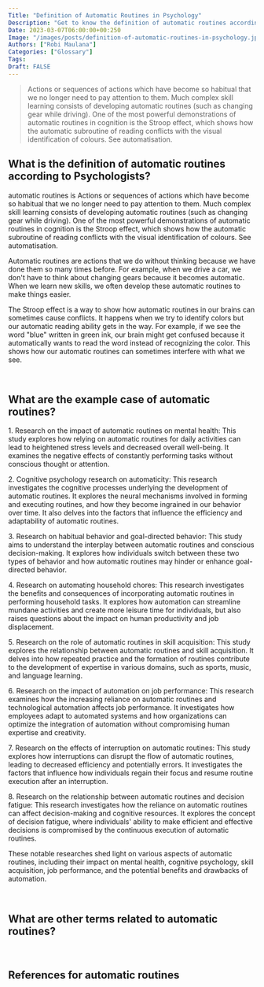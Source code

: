 ```yaml
---
Title: "Definition of Automatic Routines in Psychology"
Description: "Get to know the definition of automatic routines according to psychologists."
Date: 2023-03-07T06:00:00+00:250
Image: "/images/posts/definition-of-automatic-routines-in-psychology.jpg"
Authors: ["Robi Maulana"]
Categories: ["Glossary"]
Tags: 
Draft: FALSE
---
```





> Actions or sequences of actions which have become so habitual that we no longer need to pay attention to them. Much complex skill learning consists of developing automatic routines (such as changing gear while driving). One of the most powerful demonstrations of automatic routines in cognition is the Stroop effect, which shows how the automatic subroutine of reading conflicts with the visual identification of colours. See automatisation.

## What is the definition of automatic routines according to Psychologists?

automatic routines is Actions or sequences of actions which have become so habitual that we no longer need to pay attention to them. Much complex skill learning consists of developing automatic routines (such as changing gear while driving). One of the most powerful demonstrations of automatic routines in cognition is the Stroop effect, which shows how the automatic subroutine of reading conflicts with the visual identification of colours. See automatisation.

Automatic routines are actions that we do without thinking because we have done them so many times before. For example, when we drive a car, we don't have to think about changing gears because it becomes automatic. When we learn new skills, we often develop these automatic routines to make things easier.

The Stroop effect is a way to show how automatic routines in our brains can sometimes cause conflicts. It happens when we try to identify colors but our automatic reading ability gets in the way. For example, if we see the word "blue" written in green ink, our brain might get confused because it automatically wants to read the word instead of recognizing the color. This shows how our automatic routines can sometimes interfere with what we see.

 

## What are the example case of automatic routines?

1\. Research on the impact of automatic routines on mental health: This study explores how relying on automatic routines for daily activities can lead to heightened stress levels and decreased overall well-being. It examines the negative effects of constantly performing tasks without conscious thought or attention.

2\. Cognitive psychology research on automaticity: This research investigates the cognitive processes underlying the development of automatic routines. It explores the neural mechanisms involved in forming and executing routines, and how they become ingrained in our behavior over time. It also delves into the factors that influence the efficiency and adaptability of automatic routines.

3\. Research on habitual behavior and goal-directed behavior: This study aims to understand the interplay between automatic routines and conscious decision-making. It explores how individuals switch between these two types of behavior and how automatic routines may hinder or enhance goal-directed behavior.

4\. Research on automating household chores: This research investigates the benefits and consequences of incorporating automatic routines in performing household tasks. It explores how automation can streamline mundane activities and create more leisure time for individuals, but also raises questions about the impact on human productivity and job displacement.

5\. Research on the role of automatic routines in skill acquisition: This study explores the relationship between automatic routines and skill acquisition. It delves into how repeated practice and the formation of routines contribute to the development of expertise in various domains, such as sports, music, and language learning.

6\. Research on the impact of automation on job performance: This research examines how the increasing reliance on automatic routines and technological automation affects job performance. It investigates how employees adapt to automated systems and how organizations can optimize the integration of automation without compromising human expertise and creativity.

7\. Research on the effects of interruption on automatic routines: This study explores how interruptions can disrupt the flow of automatic routines, leading to decreased efficiency and potentially errors. It investigates the factors that influence how individuals regain their focus and resume routine execution after an interruption.

8\. Research on the relationship between automatic routines and decision fatigue: This research investigates how the reliance on automatic routines can affect decision-making and cognitive resources. It explores the concept of decision fatigue, where individuals' ability to make efficient and effective decisions is compromised by the continuous execution of automatic routines.

These notable researches shed light on various aspects of automatic routines, including their impact on mental health, cognitive psychology, skill acquisition, job performance, and the potential benefits and drawbacks of automation.

 

## What are other terms related to automatic routines?

 

## References for automatic routines
